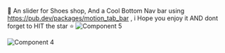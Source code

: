 👟 An slider for Shoes shop,
And a Cool Bottom Nav bar 
using https://pub.dev/packages/motion_tab_bar ,
i Hope you enjoy it AND dont forget to HIT the star ⭐
![Component 5](https://github.com/aradazr/shoes/assets/150952102/fd73727e-57bc-4f57-b7d7-758bb030610d)

![Component 4](https://github.com/aradazr/shoes/assets/150952102/d2163b15-5b47-4337-a607-f533260e2581)
